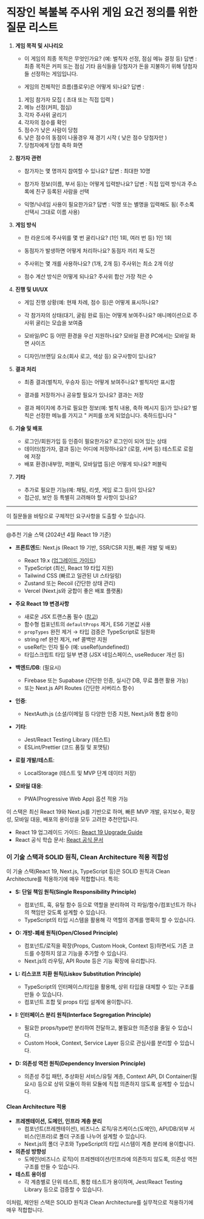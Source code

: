 # 직장인 복불복 주사위 게임 요건 정의를 위한 질문 리스트

1. **게임 목적 및 시나리오**
   - 이 게임의 최종 목적은 무엇인가요? (예: 벌칙자 선정, 점심 메뉴 결정 등)
     답변 : 최종 목적은 커피 또는 점심 기타 음식들을 당첨자가 돈을 지불하기 위해 당첨자들 선정하는 게임입니다.

   - 게임의 전체적인 흐름(플로우)은 어떻게 되나요?
     답변 :
	1. 게임 참가자 모집 ( 초대 또는 직접 입력 )
	2. 메뉴 선정(커피, 점심) 
	3. 각자 주사위 굴리기
	4. 각자의 점수를 확인
	5. 점수가 낮은 사람이 당첨
	6. 낮은 점수의 동점이 나올경우 재 경기 시작 ( 낮은 점수 당첨자만 )
	7. 당첨자에게 당첨 축하 화면

2. **참가자 관련**
   - 참가자는 몇 명까지 참여할 수 있나요?
	답변 : 최대한 10명

   - 참가자 정보(이름, 부서 등)는 어떻게 입력받나요?
	답변 : 직접 입력 방식과 주소록에 친구 등록된 사람을 선택

   - 익명/닉네임 사용이 필요한가요?
	답변 : 익명 또는 별명을 입력해도 됨( 주소록 선택시 그대로 이름 사용)

3. **게임 방식**
   - 한 라운드에 주사위를 몇 번 굴리나요? (1인 1회, 여러 번 등)
	1인 1회

   - 동점자가 발생하면 어떻게 처리하나요?
	동점자 끼리 재 도전

   - 주사위는 몇 개를 사용하나요? (1개, 2개 등)
	주사위는 최소 2개 이상

   - 점수 계산 방식은 어떻게 되나요?
	주사위 합산 가장 적은 수

4. **진행 및 UI/UX**
   - 게임 진행 상황(예: 현재 차례, 점수 등)은 어떻게 표시하나요?
   - 각 참가자의 상태(대기, 굴림 완료 등)는 어떻게 보여주나요?
	애니메이션으로 주사위 굴리는 모습을 보여줌

   - 모바일/PC 등 어떤 환경을 우선 지원하나요?
	모바일 환경 PC에서는 모바일 화면 사이즈
   - 디자인/브랜딩 요소(회사 로고, 색상 등) 요구사항이 있나요?

5. **결과 처리**
   - 최종 결과(벌칙자, 우승자 등)는 어떻게 보여주나요?
	벌칙자만 표시함

   - 결과를 저장하거나 공유할 필요가 있나요?
	결과는 저장
   - 결과 페이지에 추가로 필요한 정보(예: 벌칙 내용, 축하 메시지 등)가 있나요?
	벌칙은 선정한 메뉴를 가지고 " 커피를 쏘게 되었습니다. 축하드립니다 "

6. **기술 및 배포**
   - 로그인/회원가입 등 인증이 필요한가요?
	로그인이 되어 있는 상태
   - 데이터(참가자, 결과 등)는 어디에 저장하나요? (로컬, 서버 등)
	테스트로 로컬에 저장
   - 배포 환경(내부망, 퍼블릭, 모바일앱 등)은 어떻게 되나요?
	퍼블릭

7. **기타**
   - 추가로 필요한 기능(예: 채팅, 리셋, 게임 로그 등)이 있나요?
   - 접근성, 보안 등 특별히 고려해야 할 사항이 있나요?

---

이 질문들을 바탕으로 구체적인 요구사항을 도출할 수 있습니다. 

---

@추천 기술 스택 (2024년 4월 React 19 기준)

- **프론트엔드**: Next.js (React 19 기반, SSR/CSR 지원, 빠른 개발 및 배포)
  - React 19.x ([업그레이드 가이드](https://react.dev/blog/2024/04/25/react-19-upgrade-guide))
  - TypeScript (최신, React 19 타입 지원)
  - Tailwind CSS (빠르고 일관된 UI 스타일링)
  - Zustand 또는 Recoil (간단한 상태 관리)
  - Vercel (Next.js와 궁합이 좋은 배포 플랫폼)

- **주요 React 19 변경사항**
  - 새로운 JSX 트랜스폼 필수 ([참고](https://react.dev/learn))
  - 함수형 컴포넌트의 `defaultProps` 제거, ES6 기본값 사용
  - `propTypes` 완전 제거 → 타입 검증은 TypeScript로 일원화
  - string ref 완전 제거, ref 콜백만 지원
  - useRef는 인자 필수 (예: useRef(undefined))
  - 타입스크립트 타입 일부 변경 (JSX 네임스페이스, useReducer 개선 등)

- **백엔드/DB**: (필요시)
  - Firebase 또는 Supabase (간단한 인증, 실시간 DB, 무료 플랜 활용 가능)
  - 또는 Next.js API Routes (간단한 서버리스 함수)

- **인증**:
  - NextAuth.js (소셜/이메일 등 다양한 인증 지원, Next.js와 통합 용이)

- **기타**:
  - Jest/React Testing Library (테스트)
  - ESLint/Prettier (코드 품질 및 포맷팅)

- **로컬 개발/테스트**:
  - LocalStorage (테스트 및 MVP 단계 데이터 저장)

- **모바일 대응**:
  - PWA(Progressive Web App) 옵션 적용 가능

이 스택은 최신 React 19와 Next.js를 기반으로 하며, 빠른 MVP 개발, 유지보수, 확장성, 모바일 대응, 배포의 용이성을 모두 고려한 추천안입니다.

- React 19 업그레이드 가이드: [React 19 Upgrade Guide](https://react.dev/blog/2024/04/25/react-19-upgrade-guide)
- React 공식 학습 문서: [React 공식 문서](https://react.dev/learn)

### 이 기술 스택과 SOLID 원칙, Clean Architecture 적용 적합성

이 기술 스택(React 19, Next.js, TypeScript 등)은 SOLID 원칙과 Clean Architecture를 적용하기에 매우 적합합니다. 특히:

- **S: 단일 책임 원칙(Single Responsibility Principle)**
  - 컴포넌트, 훅, 유틸 함수 등으로 역할을 분리하여 각 파일/함수/컴포넌트가 하나의 책임만 갖도록 설계할 수 있습니다.
  - TypeScript의 타입 시스템을 활용해 각 역할의 경계를 명확히 할 수 있습니다.

- **O: 개방-폐쇄 원칙(Open/Closed Principle)**
  - 컴포넌트/로직을 확장(Props, Custom Hook, Context 등)하면서도 기존 코드를 수정하지 않고 기능을 추가할 수 있습니다.
  - Next.js의 라우팅, API Route 등은 기능 확장에 유리합니다.

- **L: 리스코프 치환 원칙(Liskov Substitution Principle)**
  - TypeScript의 인터페이스/타입을 활용해, 상위 타입을 대체할 수 있는 구조를 만들 수 있습니다.
  - 컴포넌트 조합 및 props 타입 설계에 용이합니다.

- **I: 인터페이스 분리 원칙(Interface Segregation Principle)**
  - 필요한 props/type만 분리하여 전달하고, 불필요한 의존성을 줄일 수 있습니다.
  - Custom Hook, Context, Service Layer 등으로 관심사를 분리할 수 있습니다.

- **D: 의존성 역전 원칙(Dependency Inversion Principle)**
  - 의존성 주입 패턴, 추상화된 서비스/유틸 계층, Context API, DI Container(필요시) 등으로 상위 모듈이 하위 모듈에 직접 의존하지 않도록 설계할 수 있습니다.

#### Clean Architecture 적용
- **프레젠테이션, 도메인, 인프라 계층 분리**
  - 컴포넌트(프레젠테이션), 비즈니스 로직/유즈케이스(도메인), API/DB/외부 서비스(인프라)로 폴더 구조를 나누어 설계할 수 있습니다.
  - Next.js의 폴더 구조와 TypeScript의 타입 시스템이 계층 분리에 용이합니다.
- **의존성 방향성**
  - 도메인(비즈니스 로직)이 프레젠테이션/인프라에 의존하지 않도록, 의존성 역전 구조를 만들 수 있습니다.
- **테스트 용이성**
  - 각 계층별로 단위 테스트, 통합 테스트가 용이하며, Jest/React Testing Library 등으로 검증할 수 있습니다.

이처럼, 제안된 스택은 SOLID 원칙과 Clean Architecture를 실무적으로 적용하기에 매우 적합합니다. 